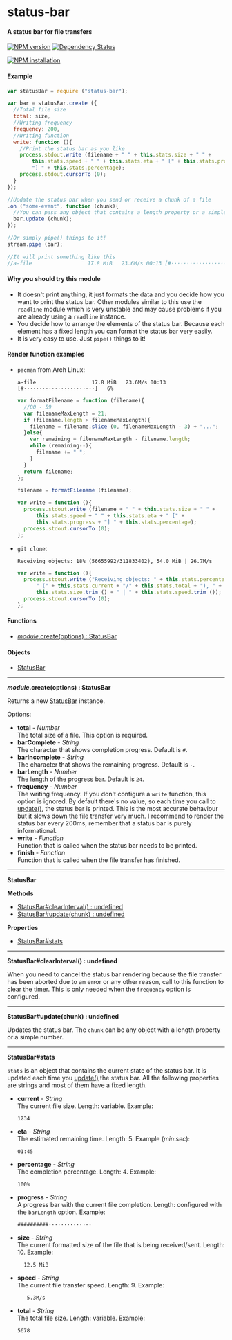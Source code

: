status-bar
==========

#### A status bar for file transfers ####

[![NPM version](https://badge.fury.io/js/status-bar.png)](http://badge.fury.io/js/status-bar "Fury Version Badge")
[![Dependency Status](https://david-dm.org/gagle/node-status-bar.png)](https://david-dm.org/gagle/node-status-bar "David Dependency Manager Badge")

[![NPM installation](https://nodei.co/npm/status-bar.png?mini=true)](https://nodei.co/npm/status-bar "NodeICO Badge")

#### Example ####

```javascript
var statusBar = require ("status-bar");

var bar = statusBar.create ({
  //Total file size
  total: size,
  //Writing frequency
  frequency: 200,
  //Writing function
  write: function (){
    //Print the status bar as you like
    process.stdout.write (filename + " " + this.stats.size + " " +
        this.stats.speed + " " + this.stats.eta + " [" + this.stats.progress +
        "] " + this.stats.percentage);
    process.stdout.cursorTo (0);
  }
});

//Update the status bar when you send or receive a chunk of a file
.on ("some-event", function (chunk){
  //You can pass any object that contains a length property or a simple number
  bar.update (chunk);
});

//Or simply pipe() things to it!
stream.pipe (bar);

//It will print something like this
//a-file                  17.8 MiB   23.6M/s 00:13 [#·······················]   6%
```

#### Why you should try this module ####

- It doesn't print anything, it just formats the data and you decide how you want to print the status bar. Other modules similar to this use the `readline` module which is very unstable and may cause problems if you are already using a `readline` instance.
- You decide how to arrange the elements of the status bar. Because each element has a fixed length you can format the status bar very easily.
- It is very easy to use. Just `pipe()` things to it!

#### Render function examples ####

- `pacman` from Arch Linux:
  
  ```
  a-file                  17.8 MiB   23.6M/s 00:13 [#·······················]   6%
  ```

  ```javascript
  var formatFilename = function (filename){
    //80 - 59
    var filenameMaxLength = 21;
    if (filename.length > filenameMaxLength){
      filename = filename.slice (0, filenameMaxLength - 3) + "...";
    }else{
      var remaining = filenameMaxLength - filename.length;
      while (remaining--){
        filename += " ";
      }
    }
    return filename;
  };
  
  filename = formatFilename (filename);
  
  var write = function (){
    process.stdout.write (filename + " " + this.stats.size + " " +
        this.stats.speed + " " + this.stats.eta + " [" +
        this.stats.progress + "] " + this.stats.percentage);
    process.stdout.cursorTo (0);
  };
  ```

- `git clone`:
  
  ```
  Receiving objects: 18% (56655992/311833402), 54.0 MiB | 26.7M/s
  ```

  ```javascript
  var write = function (){
    process.stdout.write ("Receiving objects: " + this.stats.percentage.trim () +
        " (" + this.stats.current + "/" + this.stats.total + "), " +
        this.stats.size.trim () + " | " + this.stats.speed.trim ());
    process.stdout.cursorTo (0);
  };
  ```

#### Functions ####

- [_module_.create(options) : StatusBar](#create)

#### Objects ####

- [StatusBar](#statusbar_object)

---

<a name="create"></a>
___module_.create(options) : StatusBar__

Returns a new [StatusBar](#statusbar_object) instance.

Options:

- __total__ - _Number_  
  The total size of a file. This option is required.
- __barComplete__ - _String_  
  The character that shows completion progress. Default is `#`.
- __barIncomplete__ - _String_  
  The character that shows the remaining progress. Default is `·`.
- __barLength__ - _Number_  
  The length of the progress bar. Default is `24`.
- __frequency__ - _Number_  
  The writing frequency. If you don't configure a `write` function, this option is ignored. By default there's no value, so each time you call to [update()](#statusbar_update), the status bar is printed. This is the most accurate behaviour but it slows down the file transfer very much. I recommend to render the status bar every 200ms, remember that a status bar is purely informational.
- __write__ - _Function_  
	Function that is called when the status bar needs to be printed.
- __finish__ - _Function_  
	Function that is called when the file transfer has finished.

---

<a name="statusbar_object"></a>
__StatusBar__

__Methods__

- [StatusBar#clearInterval() : undefined](#statusbar_clearinterval)
- [StatusBar#update(chunk) : undefined](#statusbar_update)

__Properties__

- [StatusBar#stats](#statusbar_stats)


---

<a name="statusbar_clearinterval"></a>
__StatusBar#clearInterval() : undefined__

When you need to cancel the status bar rendering because the file transfer has been aborted due to an error or any other reason, call to this function to clear the timer. This is only needed when the `frequency` option is configured.

---

<a name="statusbar_update"></a>
__StatusBar#update(chunk) : undefined__

Updates the status bar. The `chunk` can be any object with a length property or a simple number.

---

<a name="statusbar_stats"></a>
__StatusBar#stats__

`stats` is an object that contains the current state of the status bar. It is updated each time you [update()](statusbar_update) the status bar. All the following properties are strings and most of them have a fixed length.

- __current__ - _String_  
  The current file size. Length: variable. Example:

  ```
  1234
  ```
- __eta__ - _String_  
  The estimated remaining time. Length: 5. Example (_min_:_sec_):

  ```
  01:45
  ```
- __percentage__ - _String_  
  The completion percentage. Length: 4. Example:

  ```
  100%
  ```
- __progress__ - _String_  
  A progress bar with the current file completion. Length: configured with the `barLength` option. Example:

  ```
  ##########··············
  ```
- __size__ - _String_  
  The current formatted size of the file that is being received/sent. Length: 10. Example:

  ```
    12.5 MiB
  ```
- __speed__ - _String_  
  The current file transfer speed. Length: 9. Example:

  ```
     5.3M/s
  ```
- __total__ - _String_  
  The total file size. Length: variable. Example:

  ```
  5678
  ```